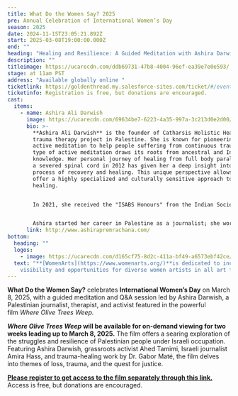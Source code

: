 ```yaml
---
title: What Do the Women Say? 2025
pre: Annual Celebration of International Women’s Day
season: 2025
date: 2024-11-15T23:05:21.892Z
start: 2025-03-08T19:00:00.000Z
end: ""
heading: "Healing and Resilience: A Guided Meditation with Ashira Darwich"
description: ""
titleimage: https://ucarecdn.com/ddb69731-47b8-4004-96ef-ea39e7e0e593/
stage: at 11am PST
address: "Available globally online "
ticketlink: https://goldenthread.my.salesforce-sites.com/ticket/#/events/a0SRh000006rg45MAA
ticketinfo: Registration is free, but donations are encouraged.
cast:
  items:
    - name: Ashira Ali Darwish
      image: https://ucarecdn.com/69634be7-6223-4a35-997a-3c213d0e2d00/
      bio: >-
        **Ashira Ali Darwish** is the founder of Catharsis Holistic Healing, a
        trauma therapy project in Palestine. She is known for pioneering Sufi
        active meditation to help people suffering from continuous trauma. This
        type of active meditation draws its roots from ancestral and Indigenous
        knowledge. Her personal journey of healing from full body paralysis with
        a severed spinal cord in 2012 has given her a deep insight into the
        process of recovery and healing. This unique perspective allows her to
        offer a highly specialized and culturally sensitive approach to trauma
        healing.


        In 2021, she received the "ISABS Honours" from the Indian Society for Applied Behavioural Science for her contribution to positive societal transformation through the application of behavioral science principles and practices. 


        Ashira started her career in Palestine as a journalist; she worked for 15 years as TV & Radio journalist and researcher for the BBC, Amnesty International and Human Rights Watch.
      link: http://www.ashirapremrachana.com/
bottom:
  heading: ""
  logos:
    - image: https://ucarecdn.com/d165cf75-8d2c-411a-bf49-a6573ebf42ce/
  text: "**[WomenArts](https://www.womenarts.org/)**is dedicated to increasing
    visibility and opportunities for diverse women artists in all art forms."
---
```

**What Do the Women Say?** celebrates **International Women’s Day** on March 8, 2025, with a guided meditation and Q&A session led by Ashira Darwish, a Palestinian journalist, therapist, and activist featured in the powerful film *Where Olive Trees Weep.*

***Where Olive Trees Weep* will be available for on-demand viewing for two weeks leading up to March 8, 2025.** The film offers a searing exploration of the struggles and resilience of Palestinian people under Israeli occupation. Featuring Ashira Darwish, grassroots activist Ahed Tamimi, Israeli journalist Amira Hass, and trauma-healing work by Dr. Gabor Maté, the film delves into themes of loss, trauma, and the quest for justice.

**[Please register to get access to the film separately through this link.](https://whereolivetreesweep.com/?ref=womensday&affiliate=goldenthreadproductions)**\
A﻿ccess is free, but donations are encouraged.